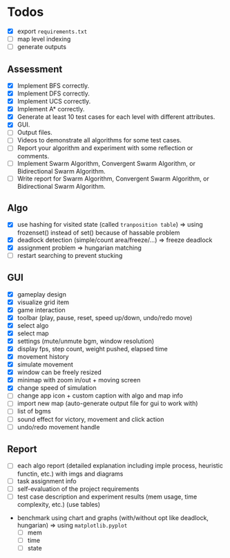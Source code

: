 # Todos

- [x] export `requirements.txt`
- [ ] map level indexing
- [ ] generate outputs

## Assessment

- [x] Implement BFS correctly.
- [x] Implement DFS correctly.
- [x] Implement UCS correctly.
- [x] Implement A\* correctly.
- [x] Generate at least 10 test cases for each level with different attributes.
- [x] GUI.
- [ ] Output files.
- [ ] Videos to demonstrate all algorithms for some test cases.
- [ ] Report your algorithm and experiment with some reflection or comments.
- [ ] Implement Swarm Algorithm, Convergent Swarm Algorithm, or Bidirectional Swarm Algorithm.
- [ ] Write report for Swarm Algorithm, Convergent Swarm Algorithm, or Bidirectional Swarm Algorithm.

## Algo

- [x] use hashing for visited state (called `tranposition table`) => using frozenset() instead of set() because of hassable problem
- [x] deadlock detection (simple/count area/freeze/...) => freeze deadlock
- [x] assignment problem => hungarian matching
- [ ] restart searching to prevent stucking

## GUI

- [x] gameplay design
- [x] visualize grid item
- [x] game interaction
- [x] toolbar (play, pause, reset, speed up/down, undo/redo move)
- [x] select algo
- [x] select map
- [x] settings (mute/unmute bgm, window resolution)
- [x] display fps, step count, weight pushed, elapsed time
- [x] movement history
- [x] simulate movement
- [x] window can be freely resized
- [x] minimap with zoom in/out + moving screen
- [x] change speed of simulation
- [ ] change app icon + custom caption with algo and map info
- [ ] import new map (auto-generate output file for gui to work with)
- [ ] list of bgms
- [ ] sound effect for victory, movement and click action
- [ ] undo/redo movement handle

## Report

- [ ] each algo report (detailed explanation including imple process, heuristic functin, etc.) with imgs and diagrams
- [ ] task assignment info
- [ ] self-evaluation of the project requirements
- [ ] test case description and experiment results (mem usage, time complexity, etc.) (use tables)
- benchmark using chart and graphs (with/without opt like deadlock, hungarian) => using `matplotlib.pyplot`
  - [ ] mem
  - [ ] time
  - [ ] state
